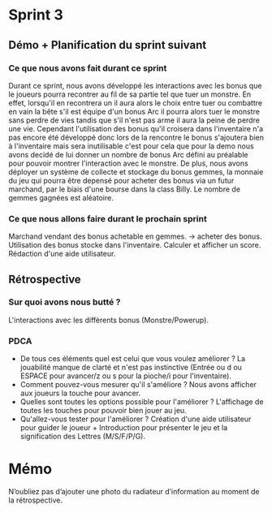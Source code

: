 # Sprint 3

## Démo + Planification du sprint suivant

### Ce que nous avons fait durant ce sprint

Durant ce sprint, nous avons développé les interactions avec les bonus que le joueurs pourra recontrer au fil de sa partie tel que tuer un monstre. En effet, lorsqu'il en recontrera un il aura alors le choix entre tuer ou combattre en vain la bête s'il est équipe d'un bonus Arc il pourra alors tuer le monstre sans perdre de vies tandis que s'il n'est pas arme il aura la peine de perdre une vie. Cependant l'utilisation des bonus qu'il croisera dans l'inventaire n'a pas encore été développé donc lors de la rencontre le bonus s'ajoutera bien à l'inventaire mais sera inutilisable c'est pour cela que pour la demo nous avons decidé de lui donner un nombre de bonus Arc défini au préalable pour pouvoir montrer l'interaction avec le monstre. 
De plus, nous avons déployer un système de collecte et stockage du bonus gemmes, la monnaie du jeu qui pourra être depensé pour acheter des bonus via un futur marchand, par le biais d'une bourse dans la class Billy. Le nombre de gemmes gagnées est aléatoire.

### Ce que nous allons faire durant le prochain sprint
Marchand vendant des bonus achetable en gemmes.
	-> acheter des bonus.
Utilisation des bonus stocke dans l'inventaire.
Calculer et afficher un score.
Rédaction d'une aide utilisateur.

## Rétrospective

### Sur quoi avons nous butté ?
L'interactions avec les diffèrents bonus (Monstre/Powerup).


### PDCA
* De tous ces éléments quel est celui que vous voulez améliorer ? La jouabilité manque de clarté et n'est pas instinctive (Entrée ou d ou ESPACE pour avancer/z ou s pour la pioche/i pour l'inventaire).
* Comment pouvez-vous mesurer qu'il s'améliore ? Nous avons afficher aux joueurs la touche pour avancer.
* Quelles sont toutes les options possible pour l'améliorer ? L'affichage de toutes les touches pour pouvoir bien jouer au jeu.
* Qu'allez-vous tester pour l'améliorer ? Création d'une aide utilisateur pour guider le joueur + Introduction pour présenter le jeu et la signification des Lettres (M/S/F/P/G).

# Mémo
N’oubliez pas d’ajouter une photo du radiateur d’information au moment de la rétrospective.